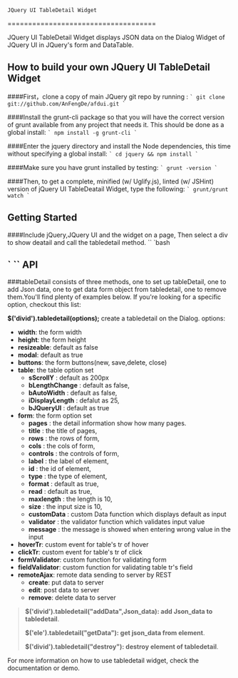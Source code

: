 	JQuery UI TableDetail Widget
====================================

JQuery UI TableDetail Widget displays JSON data on the Dialog Widget of JQuery UI in JQuery's form and DataTable.

How to build your own JQuery UI TableDetail Widget
---------------------------------------------------
####First，clone  a copy of main JQuery git repo by running : 
`` `
git clone git://github.com/AnFengDe/afdui.git
` ``

####Install the grunt-cli package so that you will have the correct version of grunt available from any project that needs it. This should be done as a global install:
`` `
npm install -g grunt-cli
` ``

####Enter the jquery directory and install the Node dependencies, this time without specifying a global install:
`` `
cd jquery && npm install
` ``

####Make sure you have grunt installed by testing:
`` `
grunt -version
` ``

####Then, to get a complete, minified (w/ Uglify.js), linted (w/ JSHint) version of jQuery UI TableDeatail Widget, type the following:
`` `
grunt/grunt watch
` ``

Getting Started
----------------
####Include jQuery,JQuery UI and the widget on a page, Then select a div to show deatail and call the tabledetail method.
`` `bash
<script src="jquery.js"></script>
<script src="jquery-ui.js"></script>
<script src="tabledetail.js"></script>

<script type = "text/javascript">
$("divid").tabledetail(options);
</script>
` ``
API
---------------
###tableDetail consists of three methods, one to set up tableDetail, one to add Json data, one to get data form object from tabledetail, one to remove them.You'll find plenty of examples below. If you're looking for a specific option, checkout this list:

**$('divid').tabledetail(options);**
create a tabledetail on the Dialog.
options: 

- **width**: the form width
- **height**: the form height
- **resizeable**: default as false 
- **modal**: default as true
- **buttons**: the form buttons(new, save,delete, close)
- **table**: the table option set
    - **sScrollY** : default as 200px
    - **bLengthChange** : default as false,
    - **bAutoWidth** : default as false,
    - **iDisplayLength** : defalut as 25,
    - **bJQueryUI** : default as true
- **form**: the form option set 
    - **pages** : the detail information show how many pages.
    - **title** : the title of pages,
    - **rows** : the rows of form,
    - **cols** : the cols of form,
    - **controls** : the controls of form,
    - **label** : the label of element, 
    - **id** : the id of element,
    - **type** : the type of element,
    - **format** : default as true,
    - **read** : default as true,
    - **maxlength** : the length is 10,
    - **size** : the input size is 10,
    - **customData** : custom Data function which displays default as input 
    - **validator** : the validator function which validates input value
    - **message** :  the message is showed when entering wrong value in the input
- **hoverTr**: custom event for table's tr of hover
- **clickTr**: custom event for table's tr of click
- **formValidator**: custom function for validating form
- **fieldValidator**: custom function for validating table tr's field
- **remoteAjax**:  remote data sending to server by REST
   - **create**: put data to server
   - **edit**: post data to server
   - **remove**: delete data to server

>**$('divid').tabledetail("addData",Json_data): add Json_data to tabledetail**.
>
>**$('ele').tabledetail("getData"): get json_data from element**.
>
>**$('divid').tabledetail("destroy"): destroy element of tabledetail**. 

For more information on how to use tabledetail widget, check the documentation or demo.

